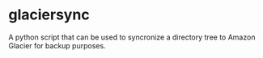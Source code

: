 glaciersync
===========

A python script that can be used to syncronize a directory tree to Amazon Glacier for backup purposes.

